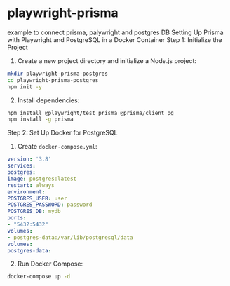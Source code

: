 # playwright-prisma
example to connect prisma, palywright and postgres DB
Setting Up Prisma with Playwright and PostgreSQL in a Docker Container
Step 1: Initialize the Project
1. Create a new project directory and initialize a Node.js project:
 ```bash
 mkdir playwright-prisma-postgres
 cd playwright-prisma-postgres
 npm init -y
 ```
2. Install dependencies:
 ```bash
 npm install @playwright/test prisma @prisma/client pg
 npm install -g prisma
 ```
Step 2: Set Up Docker for PostgreSQL
1. Create `docker-compose.yml`:
 ```yaml
 version: '3.8'
 services:
 postgres:
 image: postgres:latest
 restart: always
 environment:
 POSTGRES_USER: user
 POSTGRES_PASSWORD: password
 POSTGRES_DB: mydb
 ports:
 - "5432:5432"
 volumes:
 - postgres-data:/var/lib/postgresql/data
 volumes:
 postgres-data:
 ```
2. Run Docker Compose:
 ```bash
 docker-compose up -d
 ```
